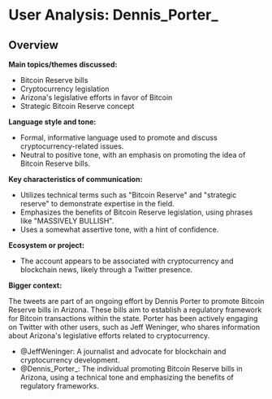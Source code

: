 # User Analysis: Dennis_Porter_

## Overview

**Main topics/themes discussed:**

* Bitcoin Reserve bills
* Cryptocurrency legislation
* Arizona's legislative efforts in favor of Bitcoin
* Strategic Bitcoin Reserve concept

**Language style and tone:**

* Formal, informative language used to promote and discuss cryptocurrency-related issues.
* Neutral to positive tone, with an emphasis on promoting the idea of Bitcoin Reserve bills.

**Key characteristics of communication:**

* Utilizes technical terms such as "Bitcoin Reserve" and "strategic reserve" to demonstrate expertise in the field.
* Emphasizes the benefits of Bitcoin Reserve legislation, using phrases like "MASSIVELY BULLISH".
* Uses a somewhat assertive tone, with a hint of confidence.

**Ecosystem or project:**

* The account appears to be associated with cryptocurrency and blockchain news, likely through a Twitter presence.

**Bigger context:**

The tweets are part of an ongoing effort by Dennis Porter to promote Bitcoin Reserve bills in Arizona. These bills aim to establish a regulatory framework for Bitcoin transactions within the state. Porter has been actively engaging on Twitter with other users, such as Jeff Weninger, who shares information about Arizona's legislative efforts related to cryptocurrency.

* @JeffWeninger: A journalist and advocate for blockchain and cryptocurrency development.
* @Dennis_Porter_: The individual promoting Bitcoin Reserve bills in Arizona, using a technical tone and emphasizing the benefits of regulatory frameworks.